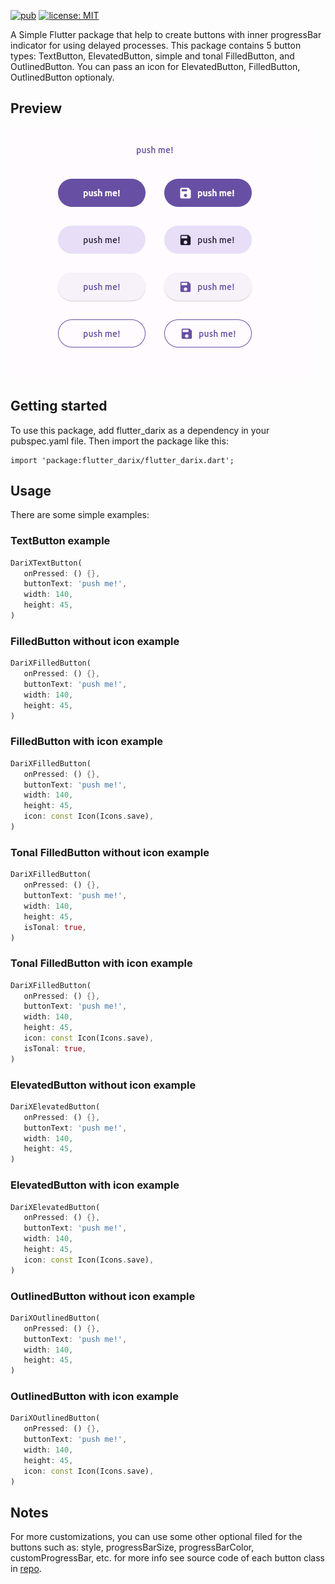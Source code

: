 <!--
This README describes the package. If you publish this package to pub.dev,
this README's contents appear on the landing page for your package.

For information about how to write a good package README, see the guide for
[writing package pages](https://dart.dev/guides/libraries/writing-package-pages).

For general information about developing packages, see the Dart guide for
[creating packages](https://dart.dev/guides/libraries/create-library-packages)
and the Flutter guide for
[developing packages and plugins](https://flutter.dev/developing-packages).
-->
[![pub](https://img.shields.io/pub/v/flutter_darix.svg)](https://pub.dev/packages/flutter_darix)
[![license: MIT](https://img.shields.io/badge/license-MIT-yellow.svg)](https://opensource.org/licenses/MIT)

A Simple Flutter package that help to create buttons with inner progressBar indicator for using delayed processes.
This package contains 5 button types: TextButton, ElevatedButton, simple and tonal FilledButton, and OutlinedButton.
You can pass an icon for ElevatedButton, FilledButton, OutlinedButton optionaly.

## Preview

![Flutter Buttons with progressbar indicators](https://github.com/hosseinvejdani/flutter_darix/blob/master/assets/buttons.png)

## Getting started

To use this package, add flutter_darix as a dependency in your pubspec.yaml file. Then import the package like this:
```
import 'package:flutter_darix/flutter_darix.dart';
```

## Usage
There are some simple examples:

### TextButton example 
```dart
DariXTextButton(
   onPressed: () {},
   buttonText: 'push me!',
   width: 140,
   height: 45,
)
```

### FilledButton without icon example

```dart
DariXFilledButton(
   onPressed: () {},
   buttonText: 'push me!',
   width: 140,
   height: 45,
)
```

### FilledButton with icon example
```dart
DariXFilledButton(
   onPressed: () {},
   buttonText: 'push me!',
   width: 140,
   height: 45,
   icon: const Icon(Icons.save),
)
```

### Tonal FilledButton without icon example
```dart
DariXFilledButton(
   onPressed: () {},
   buttonText: 'push me!',
   width: 140,
   height: 45,
   isTonal: true,
)
```

### Tonal FilledButton with icon example
```dart
DariXFilledButton(
   onPressed: () {},
   buttonText: 'push me!',
   width: 140,
   height: 45,
   icon: const Icon(Icons.save),
   isTonal: true,
)
```

### ElevatedButton without icon example
```dart
DariXElevatedButton(
   onPressed: () {},
   buttonText: 'push me!',
   width: 140,
   height: 45,
)
```

### ElevatedButton with icon example
```dart
DariXElevatedButton(
   onPressed: () {},
   buttonText: 'push me!',
   width: 140,
   height: 45,
   icon: const Icon(Icons.save),
)
```

### OutlinedButton without icon example
```dart
DariXOutlinedButton(
   onPressed: () {},
   buttonText: 'push me!',
   width: 140,
   height: 45,
)
```

### OutlinedButton with icon example
```dart
DariXOutlinedButton(
   onPressed: () {},
   buttonText: 'push me!',
   width: 140,
   height: 45,
   icon: const Icon(Icons.save),
)
```

## Notes
For more customizations, you can use some other optional filed for the buttons such as:
style, progressBarSize, progressBarColor, customProgressBar, etc. 
for more info see source code of each button class in [repo](https://github.com/hosseinvejdani/flutter_darix/tree/master/lib/src/buttons).
